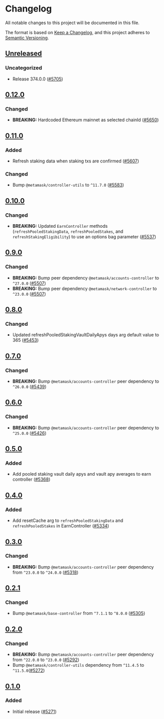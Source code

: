 # Changelog

All notable changes to this project will be documented in this file.

The format is based on [Keep a Changelog](https://keepachangelog.com/en/1.0.0/),
and this project adheres to [Semantic Versioning](https://semver.org/spec/v2.0.0.html).

## [Unreleased]

### Uncategorized

- Release 374.0.0 ([#5705](https://github.com/MetaMask/controllers.git/pull/5705))

## [0.12.0]

### Changed

- **BREAKING:** Hardcoded Ethereum mainnet as selected chainId ([#5650](https://github.com/MetaMask/core/pull/5650))

## [0.11.0]

### Added

- Refresh staking data when staking txs are confirmed ([#5607](https://github.com/MetaMask/core/pull/5607))

### Changed

- Bump `@metamask/controller-utils` to `^11.7.0` ([#5583](https://github.com/MetaMask/core/pull/5583))

## [0.10.0]

### Changed

- **BREAKING:** Updated `EarnController` methods (`refreshPooledStakingData`, `refreshPooledStakes`, and `refreshStakingEligibility`) to use an options bag parameter ([#5537](https://github.com/MetaMask/core/pull/5537))

## [0.9.0]

### Changed

- **BREAKING:** Bump peer dependency `@metamask/accounts-controller` to `^27.0.0` ([#5507](https://github.com/MetaMask/core/pull/5507))
- **BREAKING:** Bump peer dependency `@metamask/network-controller` to `^23.0.0` ([#5507](https://github.com/MetaMask/core/pull/5507))

## [0.8.0]

### Changed

- Updated refreshPooledStakingVaultDailyApys days arg default value to 365 ([#5453](https://github.com/MetaMask/core/pull/5453))

## [0.7.0]

### Changed

- **BREAKING:** Bump `@metamask/accounts-controller` peer dependency to `^26.0.0` ([#5439](https://github.com/MetaMask/core/pull/5439))

## [0.6.0]

### Changed

- **BREAKING:** Bump `@metamask/accounts-controller` peer dependency to `^25.0.0` ([#5426](https://github.com/MetaMask/core/pull/5426))

## [0.5.0]

### Added

- Add pooled staking vault daily apys and vault apy averages to earn controller ([#5368](https://github.com/MetaMask/core/pull/5368))

## [0.4.0]

### Added

- Add resetCache arg to `refreshPooledStakingData` and `refreshPooledStakes` in EarnController ([#5334](https://github.com/MetaMask/core/pull/5334))

## [0.3.0]

### Changed

- **BREAKING:** Bump `@metamask/accounts-controller` peer dependency from `^23.0.0` to `^24.0.0` ([#5318](https://github.com/MetaMask/core/pull/5318))

## [0.2.1]

### Changed

- Bump `@metamask/base-controller` from `^7.1.1` to `^8.0.0` ([#5305](https://github.com/MetaMask/core/pull/5305))

## [0.2.0]

### Changed

- **BREAKING:** Bump `@metamask/accounts-controller` peer dependency from `^22.0.0` to `^23.0.0` ([#5292](https://github.com/MetaMask/core/pull/5292))
- Bump `@metamask/controller-utils` dependency from `^11.4.5` to `^11.5.0`([#5272](https://github.com/MetaMask/core/pull/5272))

## [0.1.0]

### Added

- Initial release ([#5271](https://github.com/MetaMask/core/pull/5271))

[Unreleased]: https://github.com/MetaMask/controllers.git/compare/@metamask/earn-controller@0.12.0...HEAD
[0.12.0]: https://github.com/MetaMask/controllers.git/compare/@metamask/earn-controller@0.11.0...@metamask/earn-controller@0.12.0
[0.11.0]: https://github.com/MetaMask/controllers.git/compare/@metamask/earn-controller@0.10.0...@metamask/earn-controller@0.11.0
[0.10.0]: https://github.com/MetaMask/controllers.git/compare/@metamask/earn-controller@0.9.0...@metamask/earn-controller@0.10.0
[0.9.0]: https://github.com/MetaMask/controllers.git/compare/@metamask/earn-controller@0.8.0...@metamask/earn-controller@0.9.0
[0.8.0]: https://github.com/MetaMask/controllers.git/compare/@metamask/earn-controller@0.7.0...@metamask/earn-controller@0.8.0
[0.7.0]: https://github.com/MetaMask/controllers.git/compare/@metamask/earn-controller@0.6.0...@metamask/earn-controller@0.7.0
[0.6.0]: https://github.com/MetaMask/controllers.git/compare/@metamask/earn-controller@0.5.0...@metamask/earn-controller@0.6.0
[0.5.0]: https://github.com/MetaMask/controllers.git/compare/@metamask/earn-controller@0.4.0...@metamask/earn-controller@0.5.0
[0.4.0]: https://github.com/MetaMask/controllers.git/compare/@metamask/earn-controller@0.3.0...@metamask/earn-controller@0.4.0
[0.3.0]: https://github.com/MetaMask/controllers.git/compare/@metamask/earn-controller@0.2.1...@metamask/earn-controller@0.3.0
[0.2.1]: https://github.com/MetaMask/controllers.git/compare/@metamask/earn-controller@0.2.0...@metamask/earn-controller@0.2.1
[0.2.0]: https://github.com/MetaMask/controllers.git/compare/@metamask/earn-controller@0.1.0...@metamask/earn-controller@0.2.0
[0.1.0]: https://github.com/MetaMask/controllers.git/releases/tag/@metamask/earn-controller@0.1.0
